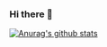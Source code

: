 ### Hi there 👋

[![Anurag's github stats](https://github-readme-stats.vercel.app/api?username=fuyuguang&count_private=true)](https://github.com/anuraghazra/github-readme-stats)


<!--
**fuyuguang/fuyuguang** is a ✨ _special_ ✨ repository because its `README.md` (this file) appears on your GitHub profile.

Here are some ideas to get you started:

- 🔭 I’m currently working on ...
- 🌱 I’m currently learning ...
- 👯 I’m looking to collaborate on ...
- 🤔 I’m looking for help with ...
- 💬 Ask me about ...
- 📫 How to reach me: ...
- 😄 Pronouns: ...
- ⚡ Fun fact: ...
-->
